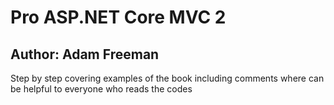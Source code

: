 # Pro ASP.NET Core MVC 2
## Author: Adam Freeman
Step by step covering examples of the book including comments where can be helpful to everyone who reads the codes
